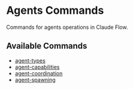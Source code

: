 # Agents Commands

Commands for agents operations in Claude Flow.

## Available Commands

- [agent-types](./agent-types.md)
- [agent-capabilities](./agent-capabilities.md)
- [agent-coordination](./agent-coordination.md)
- [agent-spawning](./agent-spawning.md)
